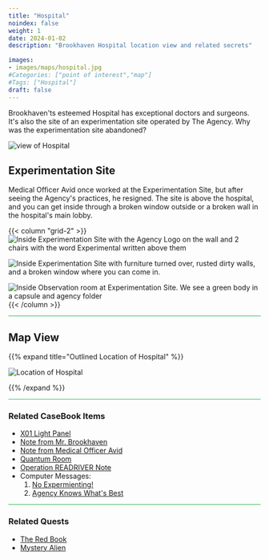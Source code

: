 ```yaml
---
title: "Hospital"
noindex: false
weight: 1
date: 2024-01-02
description: "Brookhaven Hospital location view and related secrets"

images:
- images/maps/hospital.jpg
#Categories: ["point of interest","map"]
#Tags: ["Hospital"]
draft: false
--- 
```



Brookhaven'ts esteemed Hospital has exceptional doctors and surgeons. It's also the site of an experimentation site operated by The Agency. Why was the experimentation site abandoned?

![view of Hospital](/images/maps/hospital.jpg)


## Experimentation Site

Medical Officer Avid once worked at the Experimentation Site, but after seeing the Agency's practices, he resigned. The site is above the hospital, and you can get inside through a broken window outside or a broken wall in the hospital's main lobby.

{{< column "grid-2" >}}
![Inside Experimentation Site with the Agency Logo on the wall and 2 chairs with the word Experimental written above them](/images/maps/experimentation_site.jpg)

![Inside Experimentation Site with furniture turned over, rusted dirty walls, and a broken window where you can come in.](/images/maps/experimentation_site2.jpg)

![Inside Observation room at Experimentation Site. We see a green body in a capsule and agency folder](/images/maps/experimentation_site3.jpg)
{{< /column >}}


<hr style="background-color: #28b44c" size=8>

## Map View

{{% expand title="Outlined Location of Hospital" %}}

![Location of Hospital](/images/maps/hospital.png)

{{% /expand %}}


<hr style="background-color: #28b44c" size=8>

### Related CaseBook Items

- [X01 Light Panel](/casebook/light_panel/#x01)
- [Note from Mr. Brookhaven](/casebook/notes/mrbrookhaven/#crystals-for-good-or-bad)
- [Note from Medical Officer Avid](/casebook/notes/other/#military-rp-home)
- [Quantum Room](/casebook/quantum/)
- [Operation READRIVER Note](/casebook/notes/other/#operation-redriver)
- Computer Messages:
    1. [No Expermienting!](/casebook/computer/agency/#no-experimenting)
    1. [Agency Knows What's Best](/casebook/computer/agency/#agency-knows-whats-best)

<hr style="background-color: #28b44c" size=8>

### Related Quests

- [The Red Book](/lore/special_tools/the_red_book)
- [Mystery Alien](/lore/quests/mystery_alien)